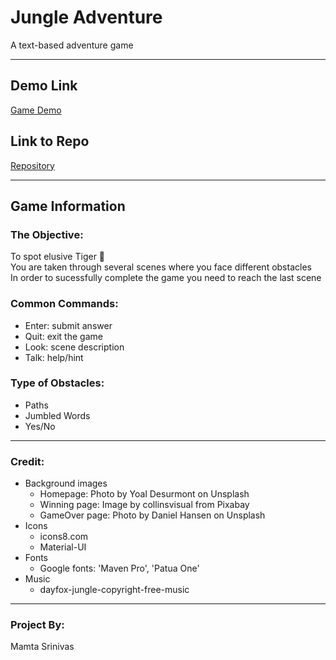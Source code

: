 # Jungle Adventure
A text-based adventure game

***

## Demo Link
[Game Demo](https://ms-load.github.io/Jungle-Adventure/)

## Link to Repo
[Repository](https://github.com/MS-load/Jungle-Adventure)

***

## Game Information
### The Objective: 
To spot elusive Tiger :tiger:<br>
You are taken through several scenes where you face different obstacles<br>
In order to sucessfully complete the game you need to reach the last scene<br>

### Common Commands:
* Enter: submit answer
* Quit: exit the game
* Look: scene description
* Talk: help/hint 

### Type of Obstacles:
* Paths
* Jumbled Words
* Yes/No

***

### Credit:
<ul>
    <li>Background images
        <ul>
            <li>Homepage: Photo by Yoal Desurmont on Unsplash</li>
            <li>Winning page: Image by collinsvisual from Pixabay</li>
            <li>GameOver page: Photo by Daniel Hansen on Unsplash</li>
        </ul>
    </li>
    <li>Icons
        <ul>
            <li>icons8.com</li>
            <li>Material-UI</li>
        </ul>
    </li>
    <li>Fonts
        <ul>
            <li>Google fonts: 'Maven Pro', 'Patua One'</li>
        </ul>
    </li>
    <li>Music
        <ul>
            <li>dayfox-jungle-copyright-free-music</li>
        </ul>
    </li>
</ul>

***

### Project By:
Mamta Srinivas

